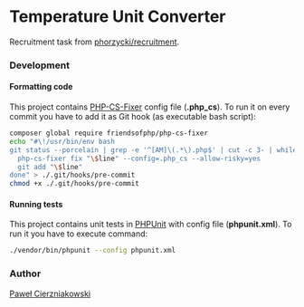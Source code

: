 # Temperature Unit Converter

Recruitment task from [phorzycki/recruitment](https://github.com/phorzycki/recruitment).

### Development

#### Formatting code
This project contains [PHP-CS-Fixer](https://github.com/FriendsOfPHP/PHP-CS-Fixer) config file (**.php_cs**). To run it
 on every commit you have to add it as Git hook (as executable bash script):

```bash
composer global require friendsofphp/php-cs-fixer
echo "#\!/usr/bin/env bash
git status --porcelain | grep -e '^[AM]\(.*\).php$' | cut -c 3- | while read line; do
  php-cs-fixer fix "\$line" --config=.php_cs --allow-risky=yes
  git add "\$line"
done" > ./.git/hooks/pre-commit
chmod +x ./.git/hooks/pre-commit
```

#### Running tests
This project contains unit tests in [PHPUnit](https://phpunit.de/) with config file (**phpunit.xml**). To run it you
 have to execute command:

```bash
./vendor/bin/phpunit --config phpunit.xml
```

### Author
[Paweł Cierzniakowski](mailto:pawel@cierzniakowski.pl)